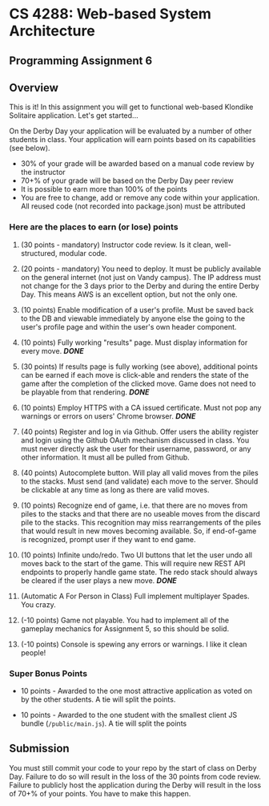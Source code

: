 # CS 4288: Web-based System Architecture

## Programming Assignment 6

## Overview

This is it!  In this assignment you will get to functional web-based Klondike Solitaire application.  Let's get started...

On the Derby Day your application will be evaluated by a number of other students in class.  Your application will earn points based on its capabilities (see below).

* 30% of your grade will be awarded based on a manual code review by the instructor
* 70+% of your grade will be based on the Derby Day peer review
* It is possible to earn more than 100% of the points
* You are free to change, add or remove any code within your application.  All reused code (not recorded into package.json) must be attributed

### Here are the places to earn (or lose) points

1. (30 points - mandatory) Instructor code review.  Is it clean, well-structured, modular code.

1. (20 points - mandatory) You need to deploy.  It must be publicly available on the general internet (not just on Vandy campus).  The IP address must not change for the 3 days prior to the Derby and during the entire Derby Day.  This means AWS is an excellent option, but not the only one.

1. (10 points) Enable modification of a user's profile.  Must be saved back to the DB and viewable immediately by anyone else the going to the user's profile page and within the user's own header component.

1. (10 points) Fully working "results" page.  Must display information for every move. ___DONE___

1. (30 points) If results page is fully working (see above), additional points can be earned if each move is click-able and renders the state of the game after the completion of the clicked move.  Game does not need to be playable from that rendering. ___DONE___

1. (10 points) Employ HTTPS with a CA issued certificate.  Must not pop any warnings or errors on users' Chrome browser. ___DONE___

1. (40 points) Register and log in via Github.  Offer users the ability register and login using the Github OAuth mechanism discussed in class.  You must never directly ask the user for their username, password, or any other information.  It must all be pulled from Github.

1. (40 points) Autocomplete button.  Will play all valid moves from the piles to the stacks.  Must send (and validate) each move to the server.  Should be clickable at any time as long as there are valid moves.

1. (10 points) Recognize end of game, i.e. that there are no moves from piles to the stacks and that there are no useable moves from the discard pile to the stacks.  This recognition may miss rearrangements of the piles that would result in new moves becoming available.  So, if end-of-game is recognized, prompt user if they want to end game.

1. (10 points) Infinite undo/redo.  Two UI buttons that let the user undo all moves back to the start of the game.  This will require new REST API endpoints to properly handle game state.  The redo stack should always be cleared if the user plays a new move. ___DONE___

1. (Automatic A For Person in Class) Full implement multiplayer Spades.  You crazy.

1. (-10 points) Game not playable.  You had to implement all of the gameplay mechanics for Assignment 5, so this should be solid.

1. (-10 points) Console is spewing any errors or warnings.  I like it clean people!

### Super Bonus Points

* 10 points - Awarded to the one most attractive application as voted on by the other students.  A tie will split the points.

* 10 points - Awarded to the one student with the smallest client JS bundle (```/public/main.js```).  A tie will split the points

## Submission

You must still commit your code to your repo by the start of class on Derby Day.  Failure to do so will result in the loss of the 30 points from code review.  Failure to publicly host the application during the Derby will result in the loss of 70+% of your points.  You have to make this happen.